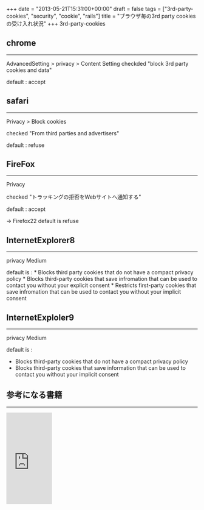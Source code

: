 +++
date = "2013-05-21T15:31:00+00:00"
draft = false
tags = ["3rd-party-cookies", "security", "cookie", "rails"]
title = "ブラウザ毎の3rd party cookiesの受け入れ状況"
+++
3rd-party-cookies

## chrome
***

AdvancedSetting &gt; privacy &gt; Content Setting
checkded "block 3rd party cookies and data"

default : accept


## safari
***

Privacy &gt; Block cookies

checked "From third parties and advertisers"


default : refuse


## FireFox
***

Privacy

checked "トラッキングの拒否をWebサイトへ通知する"

default : accept

-&gt; Firefox22 default is refuse


## InternetExplorer8
***

privacy
Medium

default is : 
	* Blocks third party cookies that do not have a compact privacy policy
	* Blocks third-party cookies that save infromation that can be used to contact you without your explicit consent
	* Restricts first-party cookies that save infromation that can be used to contact you without your implicit consent



## InternetExploler9
***

privacy
Medium

default is : 

* Blocks third-party cookies that do not have a compact privacy policy
* Blocks third-party cookies that save information that can be used to contact you without your implicit consent


## 参考になる書籍
***

<iframe src="http://rcm-jp.amazon.co.jp/e/cm?lt1=_blank&amp;bc1=FFFFFF&amp;IS2=1&amp;bg1=FFFFFF&amp;fc1=000000&amp;lc1=0000FF&amp;t=ae06710-22&amp;o=9&amp;p=8&amp;l=as4&amp;m=amazon&amp;f=ifr&amp;ref=ss_til&amp;asins=4774153206" style="width:120px;height:240px;" scrolling="no" marginwidth="0" marginheight="0" frameborder="0"></iframe>
